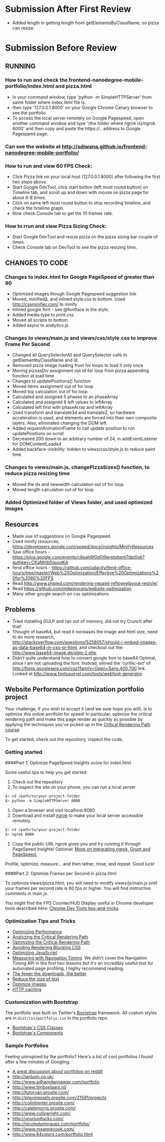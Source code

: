 
# Submission After First Review
- Added length in getting length from getElementsByClassName, so pizza can resize.

# Submission Before Review

## RUNNING

### How to run and check the frontend-nanodegree-mobile-portfolio/index.html and pizza.html
- In your command window, type 'python -m SimpleHTTPServer' from same folder where index.html file is.
- then type '127.0.0.1.8000' on your Google Chrome Canary browser to see the portfolio
- To access the local server remotely on Google Pagespeed, open another command window and type '(the folder where ngrok is)/ngrok 8000' and then copy and paste the https://.. address to Google Pagespped page.

### Can see the website at http://sdiwana.github.io/frontend-nanodegree-mobile-portfolio/


### How to run and view 60 FPS Check:
- Click Pizza link on your local host (127.0.0.1.8000) after following the first two steps above.
- Start Google DevTool, click start button (left most round button) on Timeline tab, and scroll up and down with mouse on pizza page for about 6-8 times.
- Click on same left most round button to stop recording timeline, and check the timeline graph.
- Now check Console tab to get the 10 frames rate.

### How to rrun and view Pizza Sizing Check:
- Start Google DevTool and resize pizza on the pizza sizing bar couple of times.
- Check Console tab on DevTool to see the pizza resizing time.

## CHANGES TO CODE

### Changes to index.html for Google PageSpeed of greater than 90
- Optimized images though Google Pagespeed suggestion link
- Moved, minifiedå, and inlined style.css to bottom.  Used http://cssminifier.com/ to minify
- Inlined google font - see @fontface in the style.
- Added media type to print.css
- Moved all scripts to bottom
- Added async to analytics.js

### Changes to views/main.js and views/css/style.css to improve Frame Per Second
- Changed all QuerySelectorAll and QuerySelector calls to getElementbyClassName and Id.
- Removed pizza image loading from for loops to load it only once
- Moving pizzasDiv assignment out of for loop from pizza appending function at load time
- Changes to updatePositions() function
- Moved items assignment out of for loop
- Moved top calculation out of for loop
- Calculated and assigned 5 phases to an phaseArray
- Calculated and assigned 8 left values to leftArray
- Calculated left first with phaseArray and leftArray
- Used transform and translate3d and translateZ, so hardware acceleration is used, and elements are forced into their own composite layers.  Also, eliminated changing the DOM left.
- Added requestAnimationFrame to call update position to run updatePositions on scroll
- Decreased 200 down to an arbitrary number of 24, in addEventListener for DOMContentLoaded
- Added backface-visibility: hidden to views/css/style.js to reduce paint time

### Changes to views/main.js, changePizzaSizes() function, to reduce pizza resizing time
- Moved the dx and newwidth calculation out of for loop.
- Moved length calculation out of for loop

### Added Optimized folder of Views folder, and used optimized images

## Resources
- Made use of suggestions on Google Pagespeed
- Used minify resources, https://developers.google.com/speed/docs/insights/MinifyResources
- Saw office hours - https://plus.google.com/events/c8eah6f0d0t9eretebpm7dqi0ok?authkey=CKaNhtb0quvqKA
- fend office hours - https://github.com/udacity/fend-office-hours/tree/master/Web%20Optimization/Effective%20Optimizations%20for%2060%20FPS
- Read http://www.phpied.com/rendering-repaint-reflowrelayout-restyle/
- Read https://github.com/mikejoyceio/website-optimization
- Many other google search on css optimizations


## Problems
- Tried installing GULP and ran out of memory, did not try Crunch after that!
- Thought of base64, but read it increases the image and html size, need to do more research,
http://stackoverflow.com/questions/5258057/should-i-embed-images-as-data-base64-in-css-or-html, and checkout out the: http://www.base64-image.de/step-2.php
- Didn't quite understand how to convert google font to base64 Optimal, since I am not uploading the font.  Instead, inlined the 'cyrillic-ext' of
http://fonts.googleapis.com/css?family=Open+Sans:400,700 link. Looked at http://www.fontsquirrel.com/tools/webfont-generator



## Website Performance Optimization portfolio project

Your challenge, if you wish to accept it (and we sure hope you will), is to optimize this online portfolio for speed! In particular, optimize the critical rendering path and make this page render as quickly as possible by applying the techniques you've picked up in the [Critical Rendering Path course](https://www.udacity.com/course/ud884).

To get started, check out the repository, inspect the code,

### Getting started

####Part 1: Optimize PageSpeed Insights score for index.html

Some useful tips to help you get started:

1. Check out the repository
1. To inspect the site on your phone, you can run a local server

  ```bash
  $> cd /path/to/your-project-folder
  $> python -m SimpleHTTPServer 8080
  ```

1. Open a browser and visit localhost:8080
1. Download and install [ngrok](https://ngrok.com/) to make your local server accessible remotely.

  ``` bash
  $> cd /path/to/your-project-folder
  $> ngrok 8080
  ```

1. Copy the public URL ngrok gives you and try running it through PageSpeed Insights! Optional: [More on integrating ngrok, Grunt and PageSpeed.](http://www.jamescryer.com/2014/06/12/grunt-pagespeed-and-ngrok-locally-testing/)

Profile, optimize, measure... and then lather, rinse, and repeat. Good luck!

####Part 2: Optimize Frames per Second in pizza.html

To optimize views/pizza.html, you will need to modify views/js/main.js until your frames per second rate is 60 fps or higher. You will find instructive comments in main.js.

You might find the FPS Counter/HUD Display useful in Chrome developer tools described here: [Chrome Dev Tools tips-and-tricks](https://developer.chrome.com/devtools/docs/tips-and-tricks).

### Optimization Tips and Tricks
* [Optimizing Performance](https://developers.google.com/web/fundamentals/performance/ "web performance")
* [Analyzing the Critical Rendering Path](https://developers.google.com/web/fundamentals/performance/critical-rendering-path/analyzing-crp.html "analyzing crp")
* [Optimizing the Critical Rendering Path](https://developers.google.com/web/fundamentals/performance/critical-rendering-path/optimizing-critical-rendering-path.html "optimize the crp!")
* [Avoiding Rendering Blocking CSS](https://developers.google.com/web/fundamentals/performance/critical-rendering-path/render-blocking-css.html "render blocking css")
* [Optimizing JavaScript](https://developers.google.com/web/fundamentals/performance/critical-rendering-path/adding-interactivity-with-javascript.html "javascript")
* [Measuring with Navigation Timing](https://developers.google.com/web/fundamentals/performance/critical-rendering-path/measure-crp.html "nav timing api"). We didn't cover the Navigation Timing API in the first two lessons but it's an incredibly useful tool for automated page profiling. I highly recommend reading.
* <a href="https://developers.google.com/web/fundamentals/performance/optimizing-content-efficiency/eliminate-downloads.html">The fewer the downloads, the better</a>
* <a href="https://developers.google.com/web/fundamentals/performance/optimizing-content-efficiency/optimize-encoding-and-transfer.html">Reduce the size of text</a>
* <a href="https://developers.google.com/web/fundamentals/performance/optimizing-content-efficiency/image-optimization.html">Optimize images</a>
* <a href="https://developers.google.com/web/fundamentals/performance/optimizing-content-efficiency/http-caching.html">HTTP caching</a>

### Customization with Bootstrap
The portfolio was built on Twitter's <a href="http://getbootstrap.com/">Bootstrap</a> framework. All custom styles are in `dist/css/portfolio.css` in the portfolio repo.

* <a href="http://getbootstrap.com/css/">Bootstrap's CSS Classes</a>
* <a href="http://getbootstrap.com/components/">Bootstrap's Components</a>

### Sample Portfolios

Feeling uninspired by the portfolio? Here's a list of cool portfolios I found after a few minutes of Googling.

* <a href="http://www.reddit.com/r/webdev/comments/280qkr/would_anybody_like_to_post_their_portfolio_site/">A great discussion about portfolios on reddit</a>
* <a href="http://ianlunn.co.uk/">http://ianlunn.co.uk/</a>
* <a href="http://www.adhamdannaway.com/portfolio">http://www.adhamdannaway.com/portfolio</a>
* <a href="http://www.timboelaars.nl/">http://www.timboelaars.nl/</a>
* <a href="http://futoryan.prosite.com/">http://futoryan.prosite.com/</a>
* <a href="http://playonpixels.prosite.com/21591/projects">http://playonpixels.prosite.com/21591/projects</a>
* <a href="http://colintrenter.prosite.com/">http://colintrenter.prosite.com/</a>
* <a href="http://calebmorris.prosite.com/">http://calebmorris.prosite.com/</a>
* <a href="http://www.cullywright.com/">http://www.cullywright.com/</a>
* <a href="http://yourjustlucky.com/">http://yourjustlucky.com/</a>
* <a href="http://nicoledominguez.com/portfolio/">http://nicoledominguez.com/portfolio/</a>
* <a href="http://www.roxannecook.com/">http://www.roxannecook.com/</a>
* <a href="http://www.84colors.com/portfolio.html">http://www.84colors.com/portfolio.html</a>
